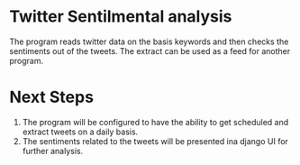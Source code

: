 # Twitter Sentilmental analysis

The program reads twitter data on the basis keywords and then checks the sentiments out of the tweets. The extract can be used as a feed for another program.

# Next Steps

1. The program will be configured to have the ability to get scheduled and extract tweets on a daily basis.
2. The sentiments related to the tweets will be presented ina django UI for further analysis.
